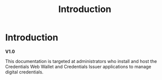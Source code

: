 ﻿---
title: Introduction
description: This documentation is targeted at administrators who install and host the Credentials Web Wallet and Credentials Issuer applications to manage digital credentials.
has_children: false
nav_order: 1
---

# Introduction
**V1.0**

This documentation is targeted at administrators who install and host the Credentials Web Wallet and Credentials Issuer applications to manage digital credentials.

